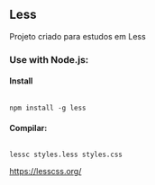 ## Less

Projeto criado para estudos em Less

### Use with Node.js:

#### Install

```

npm install -g less

```

#### Compilar:

```

lessc styles.less styles.css

```

https://lesscss.org/


